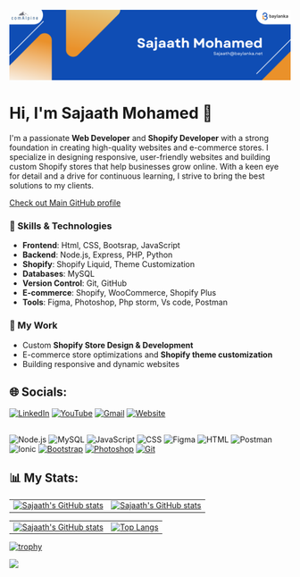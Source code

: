 ![Banner](https://github.com/SajaathMohamed/SajaathMohamed/blob/main/Blue%20and%20White%20Geometric%20Modern%20Personal%20LinkedIn%20Banner%20(1).png?raw=true)


# Hi, I'm Sajaath Mohamed 👋

I'm a passionate **Web Developer** and **Shopify Developer** with a strong foundation in creating high-quality websites and e-commerce stores. I specialize in designing responsive, user-friendly websites and building custom Shopify stores that help businesses grow online. With a keen eye for detail and a drive for continuous learning, I strive to bring the best solutions to my clients.

[Check out Main GitHub profile](https://github.com/mohamedsajaath)

### 🔧 Skills & Technologies

- **Frontend**: Html, CSS, Bootsrap, JavaScript
- **Backend**: Node.js, Express, PHP, Python
- **Shopify**: Shopify Liquid, Theme Customization
- **Databases**: MySQL
- **Version Control**: Git, GitHub
- **E-commerce**: Shopify, WooCommerce, Shopify Plus
- **Tools**: Figma, Photoshop, Php storm, Vs code, Postman

### 💼 My Work

- Custom **Shopify Store Design & Development**
- E-commerce store optimizations and **Shopify theme customization**
- Building responsive and dynamic websites

## 🌐 Socials:

[![LinkedIn](https://img.shields.io/badge/LinkedIn-0A66C2?style=for-the-badge&logo=linkedin&logoColor=white)](https://www.linkedin.com/in/mohamed-sajaath/)
[![YouTube](https://img.shields.io/badge/YouTube-FF0000?style=for-the-badge&logo=youtube&logoColor=white)](https://www.youtube.com/@mohamedsajaath9873)
[![Gmail](https://img.shields.io/badge/Gmail-D14836?style=for-the-badge&logo=gmail&logoColor=white)](mailto:sajaath@baylanka.net)
[![Website](https://img.shields.io/badge/Website-4285F4?style=for-the-badge&logo=google-chrome&logoColor=white)](https://mohamedsajaath.github.io/devblog/)

##

![Node.js](https://img.shields.io/badge/Node.js-339933?style=for-the-badge&logo=nodedotjs&logoColor=white)
![MySQL](https://img.shields.io/badge/MySQL-4479A1?style=for-the-badge&logo=mysql&logoColor=white)
![JavaScript](https://img.shields.io/badge/JavaScript-F7DF1E?style=for-the-badge&logo=javascript&logoColor=black)
![CSS](https://img.shields.io/badge/CSS-1572B6?style=for-the-badge&logo=css3&logoColor=white)
![Figma](https://img.shields.io/badge/Figma-F24E1E?style=for-the-badge&logo=figma&logoColor=white)
![HTML](https://img.shields.io/badge/HTML-E34F26?style=for-the-badge&logo=html5&logoColor=white)
![Postman](https://img.shields.io/badge/Postman-FF6C37?style=for-the-badge&logo=postman&logoColor=white)
![Ionic](https://img.shields.io/badge/Ionic-3880FF?style=for-the-badge&logo=ionic&logoColor=white)
[![Bootstrap](https://img.shields.io/badge/Bootstrap-7952B3?style=for-the-badge&logo=bootstrap&logoColor=white)](https://getbootstrap.com/)
[![Photoshop](https://img.shields.io/badge/Adobe%20Photoshop-31A8FF?style=for-the-badge&logo=adobe%20photoshop&logoColor=white)](https://www.adobe.com/products/photoshop.html)
[![Git](https://img.shields.io/badge/Git-F05032?style=for-the-badge&logo=git&logoColor=white)](https://git-scm.com/)


## 📊 My Stats:

<table>
  <tr>
     <td> 
    <a href="https://github.com/SajaathMohamed/README.md">
      <img src="https://streak-stats.demolab.com/?user=SajaathMohamed&theme=default" alt="Sajaath's GitHub stats" />
    </a>
    </td>
  
   <td><a href="https://github.com/SajaathMohamed/README.md">
      <img src="https://github-readme-stats.vercel.app/api?username=SajaathMohamed&show_icons=true&theme=default&rank_icon=github" alt="Sajaath's GitHub stats" />
    </a></td>
  </tr>
</table>

<table>
  <tr>
   <td><a href="https://github.com/SajaathMohamed/README.md">
      <img src="https://github-contributor-stats.vercel.app/api?username=SajaathMohamed&limit=5&theme=default" alt="Sajaath's GitHub stats" />
    </a></td>
    <td><a href="https://github.com/SajaathMohamed/README.md">
      <img src="https://github-readme-stats.vercel.app/api/top-langs/?username=SajaathMohamed&layout=compact&theme=default" alt="Top Langs" />
    </a></td>
  </tr>
</table>

[![trophy](https://github-profile-trophy.vercel.app/?username=SajaathMohamed&rank=SECRET,SSS,SS,S,AAA,AA,A,B,C)](https://github.com/ryo-ma/github-profile-trophy)

[![](https://visitcount.itsvg.in/api?id=SajaathMohamed&label=Profile%20Views&color=12&icon=0&pretty=true)](https://visitcount.itsvg.in)
<!---
VathanSilva/VathanSilva is a ✨ special ✨ repository because its `README.md` (this file) appears on your GitHub profile.
You can click the Preview link to take a look at your changes.
--->
